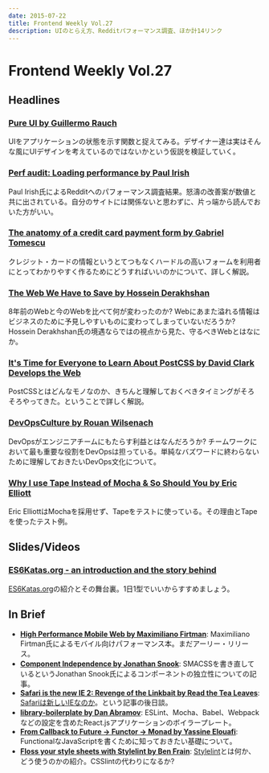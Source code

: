 ```yaml
---
date: 2015-07-22
title: Frontend Weekly Vol.27
description: UIのとらえ方、Redditパフォーマンス調査、ほか計14リンク
---
```


# Frontend Weekly Vol.27

## Headlines

### [Pure UI by Guillermo Rauch](http://rauchg.com/2015/pure-ui/)

UIをアプリケーションの状態を示す関数と捉えてみる。デザイナー達は実はそんな風にUIデザインを考えているのではないかという仮説を検証していく。

### [Perf audit: Loading performance by Paul Irish](https://github.com/reddit/reddit-mobile/issues/247)

Paul Irish氏によるRedditへのパフォーマンス調査結果。怒濤の改善案が数値と共に出されている。自分のサイトには関係ないと思わずに、片っ端から読んでおいた方がいい。

### [The anatomy of a credit card payment form by Gabriel Tomescu](http://gabrieltomescu.com/blog/2015/6/27/anatomy-of-a-credit-card-form)

クレジット・カードの情報というとてつもなくハードルの高いフォームを利用者にとってわかりやすく作るためにどうすればいいのかについて、詳しく解説。

### [The Web We Have to Save by Hossein Derakhshan](https://medium.com/matter/the-web-we-have-to-save-2eb1fe15a426)

8年前のWebと今のWebを比べて何が変わったのか? Webにあまた溢れる情報はビジネスのために予見しやすいものに変わってしまっていないだろうか?  
Hossein Derakhshan氏の境遇ならではの視点から見た、守るべきWebとはなにか。

### [It's Time for Everyone to Learn About PostCSS by David Clark Develops the Web](http://davidtheclark.com/its-time-for-everyone-to-learn-about-postcss/)

PostCSSとはどんなモノなのか、きちんと理解しておくべきタイミングがそろそろやってきた。ということで詳しく解説。

### [DevOpsCulture by Rouan Wilsenach](http://martinfowler.com/bliki/DevOpsCulture.html)

DevOpsがエンジニアチームにもたらす利益とはなんだろうか? チームワークにおいて最も重要な役割をDevOpsは担っている。単純なバズワードに終わらないために理解しておきたいDevOps文化について。

### [Why I use Tape Instead of Mocha & So Should You by Eric Elliott](https://medium.com/javascript-scene/why-i-use-tape-instead-of-mocha-so-should-you-6aa105d8eaf4)

Eric ElliottはMochaを採用せず、Tapeをテストに使っている。その理由とTapeを使ったテスト例。

## Slides/Videos

### [ES6Katas.org - an introduction and the story behind](http://de.slideshare.net/wolframkriesing/es6katasorg-an-introduction-and-the-story-behind)

[ES6Katas.org](http://es6katas.org/)の紹介とその舞台裏。1日1型でいいからすすめましょう。

## In Brief

- [**High Performance Mobile Web by Maximiliano Firtman**](http://shop.oreilly.com/product/0636920035060.do): Maximiliano Firtman氏によるモバイル向けパフォーマンス本。まだアーリー・リリース。
- [**Component Independence by Jonathan Snook**](https://medium.com/@snookca/component-independence-1da9d5c9fc14): SMACSSを書き直しているというJonathan Snook氏によるコンポーネントの独立性についての記事。
- [**Safari is the new IE 2: Revenge of the Linkbait by Read the Tea Leaves**](http://nolanlawson.com/2015/07/05/safari-is-the-new-ie-2-revenge-of-the-linkbait/): [Safariは新しいIEなのか](http://arstechnica.com/information-technology/2015/06/op-ed-safari-is-the-new-internet-explorer/)。という記事の後日談。
- [**library-boilerplate by Dan Abramov**](https://github.com/gaearon/library-boilerplate): ESLint、Mocha、Babel、Webpackなどの設定を含めたReact.jsアプリケーションのボイラープレート。
- [**From Callback to Future -> Functor -> Monad by Yassine Elouafi**](https://medium.com/@yelouafi/from-callback-to-future-functor-monad-6c86d9c16cb5): FunctionalなJavaScriptを書くために知っておきたい基礎について。
- [**Floss your style sheets with Stylelint by Ben Frain**](http://benfrain.com/floss-your-style-sheets-with-stylelint/): [Stylelint](http://stylelint.io/)とは何か、どう使うのかの紹介。CSSlintの代わりになるか?
